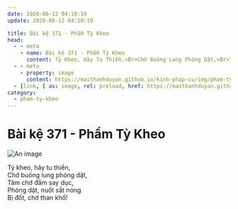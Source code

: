 ```yaml
---
date: 2020-06-12 04:10:19
update: 2020-06-12 04:10:19

title: Bài kệ 371 - Phẩm Tỳ Kheo
head:
  - - meta
    - name: Bài kệ 371 - Phẩm Tỳ Kheo
      content: Tỷ Kheo, Hãy Tu Thiền,<Br>Chớ Buông Lung Phóng Dật,<Br>Tâm Chớ Đắm Say Dục,<Br>Phóng Dật, Nuốt Sắt Nóng<Br>Bị Đốt, Chớ Than Khổ!<Br>
  - - meta
    - property: image
      content: https://maithanhduyan.github.io/kinh-phap-cu/img/pham-ty-kheo/pham-ty-kheo-371.jpg
  - [link, { as: image, rel: preload, href: https://maithanhduyan.github.io/kinh-phap-cu/img/pham-ty-kheo/pham-ty-kheo-371.jpg }]
category:
  - pham-ty-kheo
---
```


# Bài kệ 371 - Phẩm Tỳ Kheo

![An image](/img/pham-ty-kheo/pham-ty-kheo-371.jpg)

Tỷ kheo, hãy tu thiền,<br>Chớ buông lung phóng dật,<br>Tâm chớ đắm say dục,<br>Phóng dật, nuốt sắt nóng<br>Bị đốt, chớ than khổ!<br>
